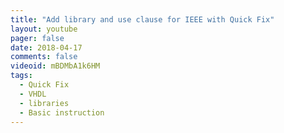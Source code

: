 ```yaml
---
title: "Add library and use clause for IEEE with Quick Fix"
layout: youtube
pager: false
date: 2018-04-17
comments: false
videoid: mBDMbA1k6HM
tags:
  - Quick Fix
  - VHDL
  - libraries
  - Basic instruction
---
```

